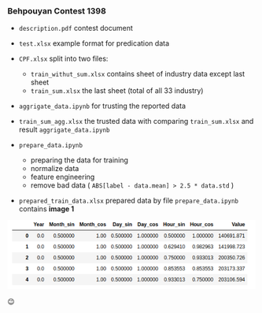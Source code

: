 ### Behpouyan Contest 1398

* `description.pdf` contest document 
* `test.xlsx` example format for predication data 
* `CPF.xlsx` split into two files:
	* `train_withut_sum.xlsx` contains sheet of industry data except last sheet
	* `train_sum.xlsx` the last sheet (total of all 33 industry)

* `aggrigate_data.ipynb` for trusting the reported data
* `train_sum_agg.xlsx` the trusted data with comparing `train_sum.xlsx` and result `aggrigate_data.ipynb`

* `prepare_data.ipynb`
	* preparing the data for training 
	* normalize data
    * feature engineering
 	* remove bad data ( ```ABS[label - data.mean] > 2.5 * data.std``` )
* `prepared_train_data.xlsx` prepared data by file `prepare_data.ipynb` contains **image 1**

![image 1](https://github.com/mamintoosi-cs/Behpouyan-Contest-1398/blob/master/image/image_1.png "Image 1")

 :wink:


